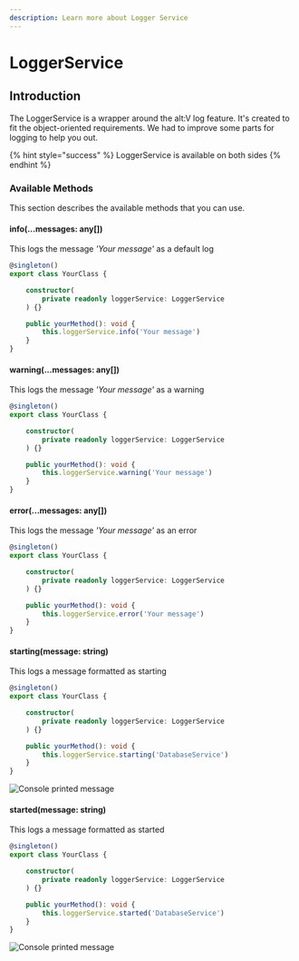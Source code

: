 ```yaml
---
description: Learn more about Logger Service
---
```


# LoggerService

## Introduction

The LoggerService is a wrapper around the alt:V log feature. It's created to fit the object-oriented requirements. We had to improve some parts for logging to help you out.

{% hint style="success" %}
LoggerService is available on both sides
{% endhint %}

### Available Methods

This section describes the available methods that you can use.

#### info\(...messages: any\[\]\)

This logs the message _'Your message'_ as a default log

```typescript
@singleton()
export class YourClass {

    constructor(
        private readonly loggerService: LoggerService
    ) {}

    public yourMethod(): void {
        this.loggerService.info('Your message')
    }
}
```

#### warning\(...messages: any\[\]\)

This logs the message _'Your message'_ as a warning

```typescript
@singleton()
export class YourClass {

    constructor(
        private readonly loggerService: LoggerService
    ) {}

    public yourMethod(): void {
        this.loggerService.warning('Your message')
    }
}
```

#### error\(...messages: any\[\]\)

This logs the message _'Your message'_ as an error

```typescript
@singleton()
export class YourClass {

    constructor(
        private readonly loggerService: LoggerService
    ) {}

    public yourMethod(): void {
        this.loggerService.error('Your message')
    }
}
```

#### starting\(message: string\)

This logs a message formatted as starting

```typescript
@singleton()
export class YourClass {

    constructor(
        private readonly loggerService: LoggerService
    ) {}

    public yourMethod(): void {
        this.loggerService.starting('DatabaseService')
    }
}
```

![Console printed message](../.gitbook/assets/loggerservice_starting.png)

#### started\(message: string\)

This logs a message formatted as started

```typescript
@singleton()
export class YourClass {

    constructor(
        private readonly loggerService: LoggerService
    ) {}

    public yourMethod(): void {
        this.loggerService.started('DatabaseService')
    }
}
```

![Console printed message](../.gitbook/assets/loggerservice_started.png)

